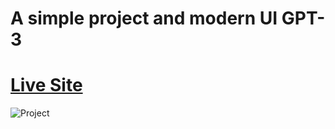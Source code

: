 # A simple project and modern UI GPT-3

 # [Live Site](https://gpt3br.netlify.app/)

![Project](https://user-images.githubusercontent.com/98362676/204399898-b7c658e7-0c21-43b7-9470-372fe137cfd8.png)
